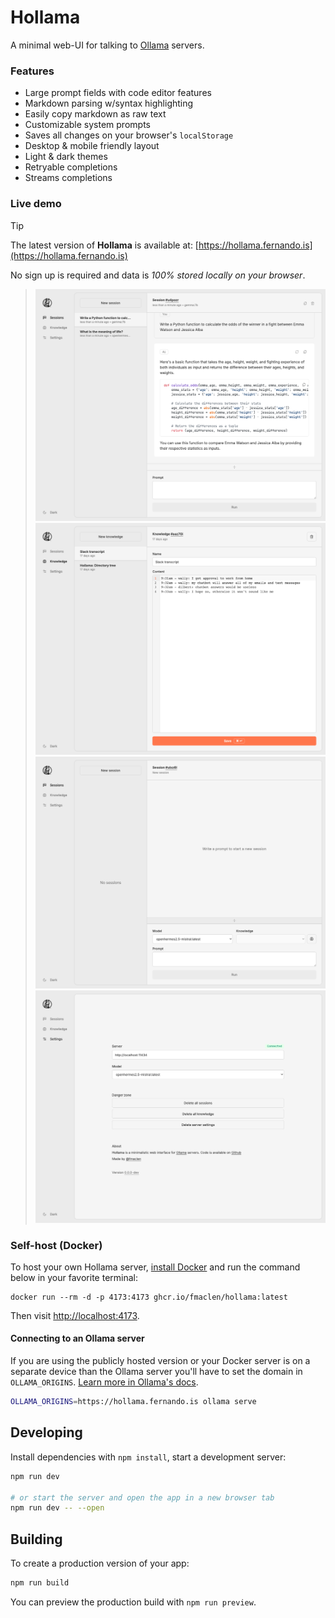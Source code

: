# Hollama

A minimal web-UI for talking to [Ollama](https://github.com/jmorganca/ollama/) servers.

### Features

- Large prompt fields with code editor features
- Markdown parsing w/syntax highlighting
- Easily copy markdown as raw text
- Customizable system prompts
- Saves all changes on your browser's `localStorage`
- Desktop & mobile friendly layout
- Light & dark themes
- Retryable completions
- Streams completions

### Live demo

> [!TIP]
> The latest version of **Hollama** is available at: [https://hollama.fernando.is](https://hollama.fernando.is)

No sign up is required and data is _100% stored locally on your browser_.

> ![session](tests/docs.test.ts-snapshots/session.png)
> ![knowledge](tests/docs.test.ts-snapshots/knowledge.png)
> ![session-new](tests/docs.test.ts-snapshots/session-new.png)
> ![settings](tests/docs.test.ts-snapshots/settings.png)


### Self-host (Docker)

To host your own Hollama server, [install Docker](https://www.docker.com/products/docker-desktop/) and run the command below in your favorite terminal:

```shell
docker run --rm -d -p 4173:4173 ghcr.io/fmaclen/hollama:latest 
```

Then visit [http://localhost:4173](http://localhost:4173).

#### Connecting to an Ollama server

If you are using the publicly hosted version or your Docker server is on a separate device than the Ollama server you'll have to set the domain in `OLLAMA_ORIGINS`. [Learn more in Ollama's docs](https://github.com/ollama/ollama/blob/main/docs/faq.md#how-do-i-configure-ollama-server).

```bash
OLLAMA_ORIGINS=https://hollama.fernando.is ollama serve
```

## Developing

Install dependencies with `npm install`, start a development server:

```bash
npm run dev

# or start the server and open the app in a new browser tab
npm run dev -- --open
```

## Building

To create a production version of your app:

```bash
npm run build
```

You can preview the production build with `npm run preview`.
